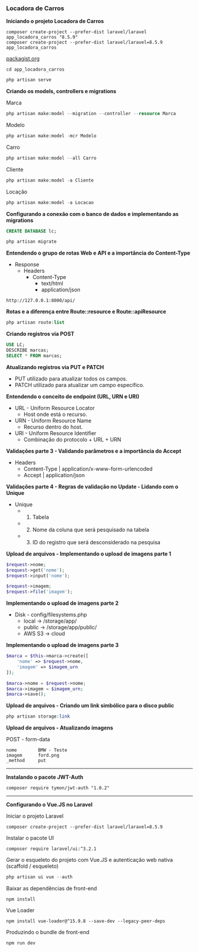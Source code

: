 ### Locadora de Carros

**Iniciando o projeto Locadora de Carros**

```
composer create-project --prefer-dist laravel/laravel app_locadora_carros "8.5.9"
composer create-project --prefer-dist laravel/laravel=8.5.9 app_locadora_carros
```

[packagist.org](https://packagist.org/packages/laravel/laravel)

```
cd app_locadora_carros
```

```php
php artisan serve
```

**Criando os models, controllers e migrations**

Marca
```php
php artisan make:model --migration --controller --resource Marca
```

Modelo
```php
php artisan make:model -mcr Modelo
```

Carro
```php
php artisan make:model --all Carro
```

Cliente
```php
php artisan make:model -a Cliente
```

Locação
```php
php artisan make:model -a Locacao
```

**Configurando a conexão com o banco de dados e implementando as migrations**

```sql
CREATE DATABASE lc;
```

```php
php artisan migrate
```

**Entendendo o grupo de rotas Web e API e a importância do Content-Type**
- Response
    - Headers
        - Content-Type
            - text/html
            - application/json

```
http://127.0.0.1:8000/api/
```

**Rotas e a diferença entre Route::resource e Route::apiResource**

```php
php artisan route:list
```

**Criando registros via POST**

```sql
USE LC;
DESCRIBE marcas;
SELECT * FROM marcas;
```

**Atualizando registros via PUT e PATCH**
- PUT utilizado para atualizar todos os campos.
- PATCH utilizado para atualizar um campo específico.

**Entendendo o conceito de endpoint (URL, URN e URI)**
- URL - Uniform Resource Locator
    - Host onde está o recurso.
- URN - Uniform Resource Name
    - Recurso dentro do host.
- URI - Uniform Resource Identifier
    - Combinação do protocolo + URL + URN

**Validações parte 3 - Validando parâmetros e a importância do Accept**
- Headers
    - Content-Type | application/x-www-form-urlencoded
    - Accept | application/json

**Validações parte 4 - Regras de validação no Update - Lidando com o Unique**
- Unique
    - 1) Tabela
    - 2) Nome da coluna que será pesquisado na tabela
    - 3) ID do registro que será desconsiderado na pesquisa

**Upload de arquivos - Implementando o upload de imagens parte 1**

```php
$request->nome;
$request->get('nome');
$request->input('nome');

$request->imagem;
$request->file('imagem');
```

**Implementando o upload de imagens parte 2**
- Disk - config/filesystems.php
    - local -> /storage/app/
    - public -> /storage/app/public/
    - AWS S3 -> cloud

**Implementando o upload de imagens parte 3**

```php
$marca = $this->marca->create([
    'nome' => $request->nome,
    'imagem' => $imagem_urn
]);

$marca->nome = $request->nome;
$marca->imagem = $imagem_urn;
$marca->save();
```

**Upload de arquivos - Criando um link simbólico para o disco public**

```php
php artisan storage:link
```

**Upload de arquivos - Atualizando imagens**

POST - form-data
```
nome        BMW - Teste
imagem      ford.png
_method     put
```

---

**Instalando o pacote JWT-Auth**

```
composer require tymon/jwt-auth "1.0.2"
```

---

**Configurando o Vue.JS no Laravel**

Iniciar o projeto Laravel
```
composer create-project --prefer-dist laravel/laravel=8.5.9 
```

Instalar o pacote UI
```
composer require laravel/ui:^3.2.1
```

Gerar o esqueleto do projeto com Vue.JS e autenticação web nativa (scaffold / esqueleto)
```php
php artisan ui vue --auth
```

Baixar as dependências de front-end
```
npm install
```

Vue Loader
```
npm install vue-loader@^15.9.8 --save-dev --legacy-peer-deps
```

Produzindo o bundle de front-end
```
npm run dev
```
